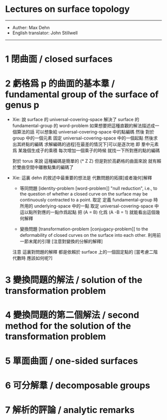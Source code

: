 # Lectures on surface topology

------
- Auther: Max Dehn
- English translator: John Stillwell
------

# 1 閉曲面 / closed surfaces

# 2 虧格爲 p 的曲面的基本羣 / fundamental group of the surface of genus p

- Xie:
  說 surface 的 universal-covering-space
  解決了 surface 的 fundamental-group 的 word-problem
  如果想要把這種直觀的解法描述成一個算法的話
  可以想象給 universal-covering-space 中的點編碼
  然後 對於 group 中的一個元素
  固定 universal-covering-space 中的一個起點
  然後求出其終點的編碼
  求解編碼的過程[在最差的情況下]可以是逐次地
  即 羣中元素爲 某幾個生成子的乘積
  每次增加一個乘子的時候 就找一下所對應的點的編碼

  對於 torus 來說
  這種編碼是簡單的 (* Z Z)
  但是對於高虧格的曲面來說
  就有賴於雙曲空間中離散點集的編碼了

- Xie:
  這裏 dehn 的敘述中最重要的想法是
  代數問題的拓撲[或者幾何]解釋

  - 等同問題 [identity-problem [word-problem]]
    "null reduction",
    i.e., to the question of whether a closed curve on the surface
    may be continuously contracted to a point.
    取定 定義 fundamental-group 時所用的 underlying-space 中的一點
    取定 universal-covering-space 中這以點所對應的一點作爲起點
    把 (A = B) 化爲 (A -B = 1)
    就能看出這個幾何解釋

  - 變換問題 [transformation-problem [conjugacy-problem]]
    to the deformability of closed curves on the surface into each other.
    利用前一節末尾的引理
    [注意對變換的分解的解釋]

  注意
  這裏對問題的解釋
  都是依賴於 surface 上的一個固定點的
  [當考慮二階代數時 應該如何呢?]

# 3 變換問題的解法 / solution of the transformation problem

# 4 變換問題的第二個解法 / second method for the solution of the transformation problem

# 5 單面曲面 / one-sided surfaces

# 6 可分解羣 / decomposable groups

# 7 解析的評論 / analytic remarks
